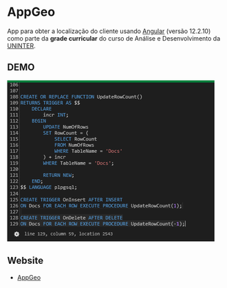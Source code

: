 # AppGeo

App para obter a localização do cliente usando [Angular](https://github.com/angular/) (versão 12.2.10) como parte da **grade curricular** do curso de Análise e Desenvolvimento da [UNINTER](https://www.uninter.com).

## DEMO 

![](./media/demo.png)

## Website
* [AppGeo](https://www.app-geo-uninter.herokuapp.com)
